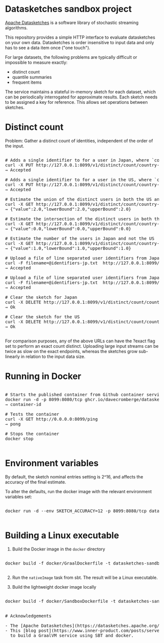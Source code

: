 # Datasketches sandbox project

[Apache Datasketches](https://datasketches.apache.org/) is a software library of stochastic streaming algorithms.

This repository provides a simple HTTP interface to evaluate datasketches on your own data.  Datasketches is order insensitive
to input data and only has to see a data item once ("one touch").

For large datasets, the following problems are typically difficult or impossible to measure exactly:
- distinct count
- quantile summaries
- frequent items 

The service maintains a stateful in-memory sketch for each dataset, which can be periodically interrogated for approximate results.
Each sketch needs to be assigned a key for reference.  This allows set operations between sketches.

# Distinct count

Problem: Gather a distinct count of identities, independent of the order of the input. 

<pre>

# Adds a single identifier to for a user in Japan, where `country-jp` is the sketch key
curl -X PUT http://127.0.0.1:8099/v1/distinct/count/country-jp/user-id1
→ Accepted

# Adds a single identifier to for a user in the US, where `country-us` is the sketch key
curl -X PUT http://127.0.0.1:8099/v1/distinct/count/country-us/user-id2
→ Accepted

# Estimate the union of the distinct users in both the US and Japan
curl -X GET http://127.0.0.1:8099/v1/distinct/count/country-us/union/country-jp
→ {"value":2.0,"lowerBound":2.0,"upperBound":2.0}

# Estimate the intersection of the distinct users in both the US and Japan
curl -X GET http://127.0.0.1:8099/v1/distinct/count/country-us/intersect/country-jp
→ {"value":0.0,"lowerBound":0.0,"upperBound":0.0}

# Estimate the number of the users in Japan and not the US
curl -X GET http://127.0.0.1:8099/v1/distinct/count/country-us/anotb/country-jp
→ {"value":1.0,"lowerBound":1.0,"upperBound":1.0}

# Upload a file of line separated user identifiers from Japan user base  
curl -F filename=@identifiers-jp.txt  http://127.0.0.1:8099/v1/distinct/count/country-jp
→ Accepted

# Upload a file of line separated user identifiers from Japan user base in exact mode
curl -F filename=@identifiers-jp.txt  http://127.0.0.1:8099/v1/distinct/count/country-jp?exact
→ Accepted

# Clear the sketch for Japan
curl -X DELETE http://127.0.0.1:8099/v1/distinct/count/country-jp
→ Ok

# Clear the sketch for the US
curl -X DELETE http://127.0.0.1:8099/v1/distinct/count/country-us
→ Ok

</pre>

For comparison purposes, any of the above URLs can have the ?exact flag set to perform an exact
count distinct.  Uploading large input streams can be twice as slow on the exact endpoints, whereas
the sketches grow sub-linearly in relation to the input data size.

# Running in Docker

<pre>

# Starts the published container from Github container service
docker run -d -p 8099:8080/tcp ghcr.io/davecromberge/datasketches-sandbox/ds-sandbox-server:latest
→ container-id

# Tests the container
curl -X GET http://0.0.0.0:8099/ping
→ pong

# Stops the container
docker stop <container-id>

</pre>

# Environment variables

By default, the sketch nominal entries setting is 2^16, and affects the accuracy of the final estimate.

To alter the defaults, run the docker image with the relevant environment variables set:

<pre>

docker run -d --env SKETCH_ACCURACY=12 -p 8099:8080/tcp datasketches-sandbox/ds-sandbox-server

</pre>

# Building a Linux executable

1. Build the Docker image in the `docker` directory

<pre>

docker build -f docker/GraalDockerfile -t datasketches-sandbox/graalvm-native-image .

</pre>

2. Run the `nativeImage` task from sbt. The result will be a Linux executable. 

3. Build the lightweight docker image locally

<pre>

docker build -f docker/SandboxDockerfile -t datasketches-sandbox/ds-sandbox-server .


# Acknowledgements

- The [Apache Datasketches](https://datasketches.apache.org/) team and community for the incredibly useful library.
- This [blog post](https://www.inner-product.com/posts/serverless-scala-services-with-graalvm/) by Noel Welsh describes how
  to build a GraalVM service using SBT and docker.
